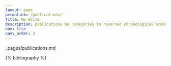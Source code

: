 ```yaml
---
layout: page
permalink: /publications/
title: We Write
description: publications by categories in reversed chronological order. generated by jekyll-scholar.
nav: true
nav\_order: 3
---
```


 \_pages/publications.md
<div class="publications">

{% bibliography %}

</div>
